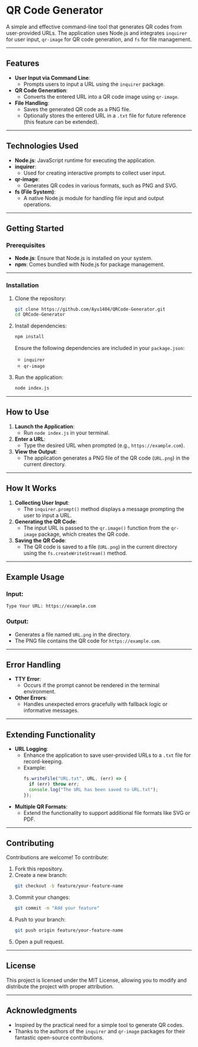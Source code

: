 # **QR Code Generator**

A simple and effective command-line tool that generates QR codes from user-provided URLs. The application uses Node.js and integrates `inquirer` for user input, `qr-image` for QR code generation, and `fs` for file management.

---

## **Features**
- **User Input via Command Line**:
  - Prompts users to input a URL using the `inquirer` package.
- **QR Code Generation**:
  - Converts the entered URL into a QR code image using `qr-image`.
- **File Handling**:
  - Saves the generated QR code as a PNG file.
  - Optionally stores the entered URL in a `.txt` file for future reference (this feature can be extended).

---

## **Technologies Used**
- **Node.js**: JavaScript runtime for executing the application.
- **inquirer**:
  - Used for creating interactive prompts to collect user input.
- **qr-image**:
  - Generates QR codes in various formats, such as PNG and SVG.
- **fs (File System)**:
  - A native Node.js module for handling file input and output operations.

---

## **Getting Started**

### **Prerequisites**
- **Node.js**: Ensure that Node.js is installed on your system.
- **npm**: Comes bundled with Node.js for package management.

---

### **Installation**
1. Clone the repository:
   ```bash
   git clone https://github.com/Ayu1404/QRCode-Generator.git
   cd QRCode-Generator
   ```

2. Install dependencies:
   ```bash
   npm install
   ```
   Ensure the following dependencies are included in your `package.json`:
   - `inquirer`
   - `qr-image`

3. Run the application:
   ```bash
   node index.js
   ```

---

## **How to Use**
1. **Launch the Application**:
   - Run `node index.js` in your terminal.
2. **Enter a URL**:
   - Type the desired URL when prompted (e.g., `https://example.com`).
3. **View the Output**:
   - The application generates a PNG file of the QR code (`URL.png`) in the current directory.

---

## **How It Works**
1. **Collecting User Input**:
   - The `inquirer.prompt()` method displays a message prompting the user to input a URL.
2. **Generating the QR Code**:
   - The input URL is passed to the `qr.image()` function from the `qr-image` package, which creates the QR code.
3. **Saving the QR Code**:
   - The QR code is saved to a file (`URL.png`) in the current directory using the `fs.createWriteStream()` method.

---

## **Example Usage**
### Input:
```bash
Type Your URL: https://example.com
```

### Output:
- Generates a file named `URL.png` in the directory.
- The PNG file contains the QR code for `https://example.com`.

---

## **Error Handling**
- **TTY Error**:
  - Occurs if the prompt cannot be rendered in the terminal environment.
- **Other Errors**:
  - Handles unexpected errors gracefully with fallback logic or informative messages.

---

## **Extending Functionality**
- **URL Logging**:
  - Enhance the application to save user-provided URLs to a `.txt` file for record-keeping.
  - Example:
    ```javascript
    fs.writeFile("URL.txt", URL, (err) => {
      if (err) throw err;
      console.log("The URL has been saved to URL.txt");
    });
    ```
- **Multiple QR Formats**:
  - Extend the functionality to support additional file formats like SVG or PDF.

---

## **Contributing**
Contributions are welcome! To contribute:
1. Fork this repository.
2. Create a new branch:
   ```bash
   git checkout -b feature/your-feature-name
   ```
3. Commit your changes:
   ```bash
   git commit -m "Add your feature"
   ```
4. Push to your branch:
   ```bash
   git push origin feature/your-feature-name
   ```
5. Open a pull request.

---

## **License**
This project is licensed under the MIT License, allowing you to modify and distribute the project with proper attribution.

---

## **Acknowledgments**
- Inspired by the practical need for a simple tool to generate QR codes.
- Thanks to the authors of the `inquirer` and `qr-image` packages for their fantastic open-source contributions.
